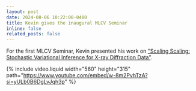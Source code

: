 ```yaml
---
layout: post
date: 2024-08-06 10:22:00-0400
title: Kevin gives the inaugural MLCV Seminar
inline: false
related_posts: false
---
```


For the first MLCV Seminar, Kevin presented his work on ["Scaling Scaling: Stochastic Variational Inference for X-ray Diffraction Data”](/talks/080624_Dalton).

{% include video.liquid width="560" height="315" path="https://www.youtube.com/embed/w-8m2PvhTzA?si=yULb0B6DgLvJqh3p" %}
